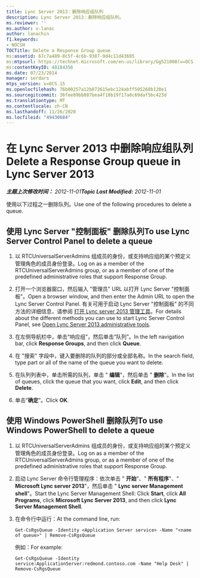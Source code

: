 ```yaml
---
title: Lync Server 2013：删除响应组队列
description: Lync Server 2013：删除响应组队列。
ms.reviewer: ''
ms.author: v-lanac
author: lanachin
f1.keywords:
- NOCSH
TOCTitle: Delete a Response Group queue
ms:assetid: 67c7a489-8c5f-4c6b-9387-9d4c11d43695
ms:mtpsurl: https://technet.microsoft.com/en-us/library/Gg521008(v=OCS.15)
ms:contentKeyID: 48184356
ms.date: 07/23/2014
manager: serdars
mtps_version: v=OCS.15
ms.openlocfilehash: 76b00257a12b872615ebc124abff595268b120e1
ms.sourcegitcommit: 36fee89bb887bea4f18b19f17a8c69daf5bc423d
ms.translationtype: MT
ms.contentlocale: zh-CN
ms.lasthandoff: 11/26/2020
ms.locfileid: "49430684"
---
```

# <a name="delete-a-response-group-queue-in-lync-server-2013"></a><span data-ttu-id="005e8-103">在 Lync Server 2013 中删除响应组队列</span><span class="sxs-lookup"><span data-stu-id="005e8-103">Delete a Response Group queue in Lync Server 2013</span></span>

<div data-xmlns="http://www.w3.org/1999/xhtml">

<div class="topic" data-xmlns="http://www.w3.org/1999/xhtml" data-msxsl="urn:schemas-microsoft-com:xslt" data-cs="https://msdn.microsoft.com/">

<div data-asp="https://msdn2.microsoft.com/asp">



</div>

<div id="mainSection">

<div id="mainBody"><span data-ttu-id="005e8-104">

<span> </span></span><span class="sxs-lookup"><span data-stu-id="005e8-104">

<span> </span></span></span>

<span data-ttu-id="005e8-105">_**主题上次修改时间：** 2012-11-01_</span><span class="sxs-lookup"><span data-stu-id="005e8-105">_**Topic Last Modified:** 2012-11-01_</span></span>

<span data-ttu-id="005e8-106">使用以下过程之一删除队列。</span><span class="sxs-lookup"><span data-stu-id="005e8-106">Use one of the following procedures to delete a queue.</span></span>

<div>

## <a name="to-use-lync-server-control-panel-to-delete-a-queue"></a><span data-ttu-id="005e8-107">使用 Lync Server "控制面板" 删除队列</span><span class="sxs-lookup"><span data-stu-id="005e8-107">To use Lync Server Control Panel to delete a queue</span></span>

1.  <span data-ttu-id="005e8-108">以 RTCUniversalServerAdmins 组成员的身份，或支持响应组的某个预定义管理角色的成员身份登录。</span><span class="sxs-lookup"><span data-stu-id="005e8-108">Log on as a member of the RTCUniversalServerAdmins group, or as a member of one of the predefined administrative roles that support Response Group.</span></span>

2.  <span data-ttu-id="005e8-109">打开一个浏览器窗口，然后输入 "管理员" URL 以打开 Lync Server "控制面板"。</span><span class="sxs-lookup"><span data-stu-id="005e8-109">Open a browser window, and then enter the Admin URL to open the Lync Server Control Panel.</span></span> <span data-ttu-id="005e8-110">有关可用于启动 Lync Server "控制面板" 的不同方法的详细信息，请参阅 [打开 Lync server 2013 管理工具](lync-server-2013-open-lync-server-administrative-tools.md)。</span><span class="sxs-lookup"><span data-stu-id="005e8-110">For details about the different methods you can use to start Lync Server Control Panel, see [Open Lync Server 2013 administrative tools](lync-server-2013-open-lync-server-administrative-tools.md).</span></span>

3.  <span data-ttu-id="005e8-111">在左侧导航栏中，单击“响应组”，然后单击“队列”。</span><span class="sxs-lookup"><span data-stu-id="005e8-111">In the left navigation bar, click **Response Groups**, and then click **Queue**.</span></span>

4.  <span data-ttu-id="005e8-112">在 "搜索" 字段中，键入要删除的队列的部分或全部名称。</span><span class="sxs-lookup"><span data-stu-id="005e8-112">In the search field, type part or all of the name of the queue you want to delete.</span></span>

5.  <span data-ttu-id="005e8-113">在队列列表中，单击所需的队列，单击 " **编辑**"，然后单击 " **删除**"。</span><span class="sxs-lookup"><span data-stu-id="005e8-113">In the list of queues, click the queue that you want, click **Edit**, and then click **Delete**.</span></span>

6.  <span data-ttu-id="005e8-114">单击“**确定**”。</span><span class="sxs-lookup"><span data-stu-id="005e8-114">Click **OK**.</span></span>

</div>

<div>

## <a name="to-use-windows-powershell-to-delete-a-queue"></a><span data-ttu-id="005e8-115">使用 Windows PowerShell 删除队列</span><span class="sxs-lookup"><span data-stu-id="005e8-115">To use Windows PowerShell to delete a queue</span></span>

1.  <span data-ttu-id="005e8-116">以 RTCUniversalServerAdmins 组成员的身份，或支持响应组的某个预定义管理角色的成员身份登录。</span><span class="sxs-lookup"><span data-stu-id="005e8-116">Log on as a member of the RTCUniversalServerAdmins group, or as a member of one of the predefined administrative roles that support Response Group.</span></span>

2.  <span data-ttu-id="005e8-117">启动 Lync Server 命令行管理程序：依次单击 " **开始**"、" **所有程序**"、" **Microsoft Lync server 2013**"，然后单击 " **Lync server Management shell**"。</span><span class="sxs-lookup"><span data-stu-id="005e8-117">Start the Lync Server Management Shell: Click **Start**, click **All Programs**, click **Microsoft Lync Server 2013**, and then click **Lync Server Management Shell**.</span></span>

3.  <span data-ttu-id="005e8-118">在命令行中运行：</span><span class="sxs-lookup"><span data-stu-id="005e8-118">At the command line, run:</span></span>
    
        Get-CsRgsQueue -Identity <Application Server service> -Name "<name of queue>" | Remove-CsRgsQueue
    
    <span data-ttu-id="005e8-119">例如：</span><span class="sxs-lookup"><span data-stu-id="005e8-119">For example:</span></span>
    
        Get-CsRgsQueue -Identity service:ApplicationServer:redmond.contoso.com -Name "Help Desk" | Remove-CsRgsQueue

<span data-ttu-id="005e8-120"></div>

</div>

<span> </span>

</div>

</div>

</span><span class="sxs-lookup"><span data-stu-id="005e8-120"></div>

</div>

<span> </span>

</div>

</div>

</span></span></div>

